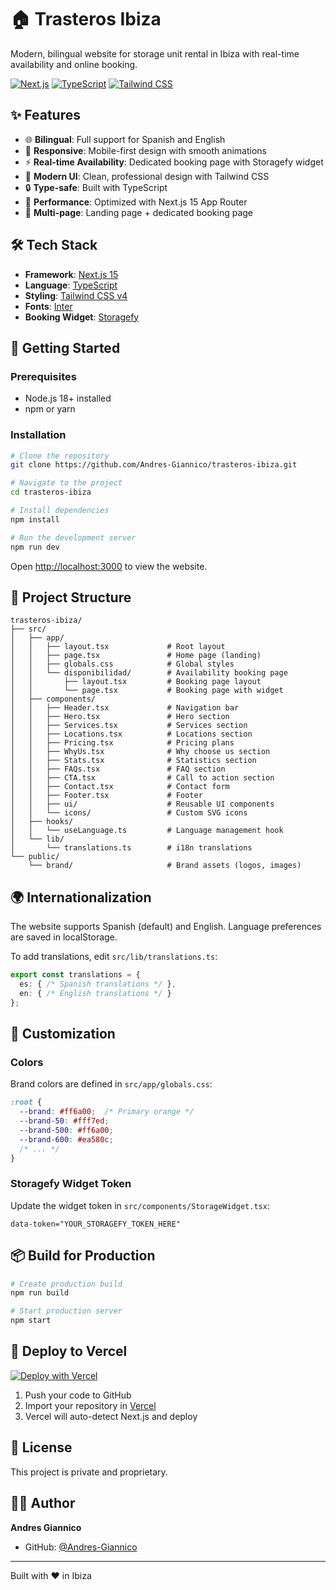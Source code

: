 # 🏠 Trasteros Ibiza

Modern, bilingual website for storage unit rental in Ibiza with real-time availability and online booking.

[![Next.js](https://img.shields.io/badge/Next.js-15.5.5-black)](https://nextjs.org/)
[![TypeScript](https://img.shields.io/badge/TypeScript-5.0-blue)](https://www.typescriptlang.org/)
[![Tailwind CSS](https://img.shields.io/badge/Tailwind-4.0-38bdf8)](https://tailwindcss.com/)

## ✨ Features

- 🌐 **Bilingual**: Full support for Spanish and English
- 📱 **Responsive**: Mobile-first design with smooth animations
- ⚡ **Real-time Availability**: Dedicated booking page with Storagefy widget
- 🎨 **Modern UI**: Clean, professional design with Tailwind CSS
- 🔒 **Type-safe**: Built with TypeScript
- 🚀 **Performance**: Optimized with Next.js 15 App Router
- 📄 **Multi-page**: Landing page + dedicated booking page

## 🛠️ Tech Stack

- **Framework**: [Next.js 15](https://nextjs.org/)
- **Language**: [TypeScript](https://www.typescriptlang.org/)
- **Styling**: [Tailwind CSS v4](https://tailwindcss.com/)
- **Fonts**: [Inter](https://fonts.google.com/specimen/Inter)
- **Booking Widget**: [Storagefy](https://www.storagefy.app/)

## 🚀 Getting Started

### Prerequisites

- Node.js 18+ installed
- npm or yarn

### Installation

```bash
# Clone the repository
git clone https://github.com/Andres-Giannico/trasteros-ibiza.git

# Navigate to the project
cd trasteros-ibiza

# Install dependencies
npm install

# Run the development server
npm run dev
```

Open [http://localhost:3000](http://localhost:3000) to view the website.

## 📁 Project Structure

```
trasteros-ibiza/
├── src/
│   ├── app/
│   │   ├── layout.tsx             # Root layout
│   │   ├── page.tsx               # Home page (landing)
│   │   ├── globals.css            # Global styles
│   │   └── disponibilidad/        # Availability booking page
│   │       ├── layout.tsx         # Booking page layout
│   │       └── page.tsx           # Booking page with widget
│   ├── components/
│   │   ├── Header.tsx             # Navigation bar
│   │   ├── Hero.tsx               # Hero section
│   │   ├── Services.tsx           # Services section
│   │   ├── Locations.tsx          # Locations section
│   │   ├── Pricing.tsx            # Pricing plans
│   │   ├── WhyUs.tsx              # Why choose us section
│   │   ├── Stats.tsx              # Statistics section
│   │   ├── FAQs.tsx               # FAQ section
│   │   ├── CTA.tsx                # Call to action section
│   │   ├── Contact.tsx            # Contact form
│   │   ├── Footer.tsx             # Footer
│   │   ├── ui/                    # Reusable UI components
│   │   └── icons/                 # Custom SVG icons
│   ├── hooks/
│   │   └── useLanguage.ts         # Language management hook
│   └── lib/
│       └── translations.ts        # i18n translations
└── public/
    └── brand/                     # Brand assets (logos, images)
```

## 🌍 Internationalization

The website supports Spanish (default) and English. Language preferences are saved in localStorage.

To add translations, edit `src/lib/translations.ts`:

```typescript
export const translations = {
  es: { /* Spanish translations */ },
  en: { /* English translations */ }
};
```

## 🎨 Customization

### Colors

Brand colors are defined in `src/app/globals.css`:

```css
:root {
  --brand: #ff6a00;  /* Primary orange */
  --brand-50: #fff7ed;
  --brand-500: #ff6a00;
  --brand-600: #ea580c;
  /* ... */
}
```

### Storagefy Widget Token

Update the widget token in `src/components/StorageWidget.tsx`:

```tsx
data-token="YOUR_STORAGEFY_TOKEN_HERE"
```

## 📦 Build for Production

```bash
# Create production build
npm run build

# Start production server
npm start
```

## 🚀 Deploy to Vercel

[![Deploy with Vercel](https://vercel.com/button)](https://vercel.com/new/clone?repository-url=https://github.com/Andres-Giannico/trasteros-ibiza)

1. Push your code to GitHub
2. Import your repository in [Vercel](https://vercel.com/)
3. Vercel will auto-detect Next.js and deploy

## 📝 License

This project is private and proprietary.

## 👨‍💻 Author

**Andres Giannico**
- GitHub: [@Andres-Giannico](https://github.com/Andres-Giannico)

---

Built with ❤️ in Ibiza
